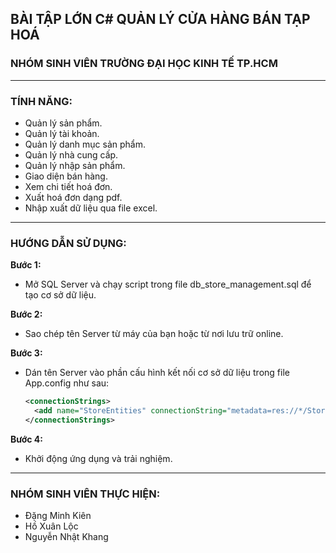 ## **BÀI TẬP LỚN C# QUẢN LÝ CỬA HÀNG BÁN TẠP HOÁ**

### **NHÓM SINH VIÊN TRƯỜNG ĐẠI HỌC KINH TẾ TP.HCM**

---

### **TÍNH NĂNG:**

* Quản lý sản phẩm.
* Quản lý tài khoản.
* Quản lý danh mục sản phẩm.
* Quản lý nhà cung cấp.
* Quản lý nhập sản phẩm.
* Giao diện bán hàng.
* Xem chi tiết hoá đơn.
* Xuất hoá đơn dạng pdf.
* Nhập xuất dữ liệu qua file excel.

---

### **HƯỚNG DẪN SỬ DỤNG:**

**Bước 1:**

* Mở SQL Server và chạy script trong file db\_store\_management.sql để tạo cơ sở dữ liệu.

**Bước 2:**

* Sao chép tên Server từ máy của bạn hoặc từ nơi lưu trữ online.

**Bước 3:**

* Dán tên Server vào phần cấu hình kết nối cơ sở dữ liệu trong file App.config như sau:

  ```xml
  <connectionStrings>
    <add name="StoreEntities" connectionString="metadata=res://*/StoreModel.csdl|res://*/StoreModel.ssdl|res://*/StoreModel.msl;provider=System.Data.SqlClient;provider connection string=&quot;data source=<TÊN SERVER ĐÃ SAO CHÉP>;initial catalog=store_management;integrated security=True;MultipleActiveResultSets=True;App=EntityFramework&quot;" providerName="System.Data.EntityClient" />
  </connectionStrings>
  ```

**Bước 4:**

* Khởi động ứng dụng và trải nghiệm.

---

### **NHÓM SINH VIÊN THỰC HIỆN:**

* Đặng Minh Kiên  
* Hồ Xuân Lộc
* Nguyễn Nhật Khang
